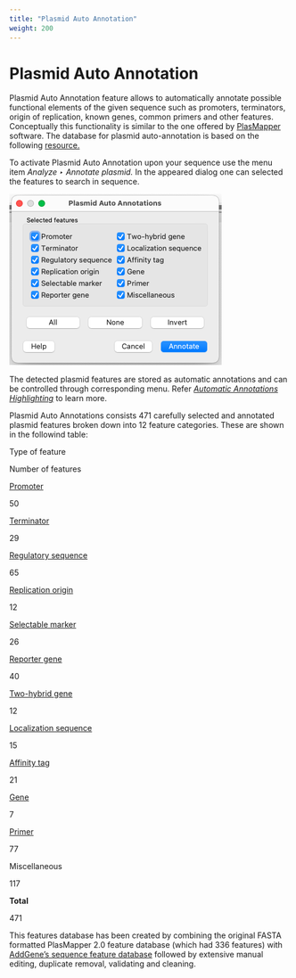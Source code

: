 ```yaml
---
title: "Plasmid Auto Annotation"
weight: 200
---
```



# Plasmid Auto Annotation

Plasmid Auto Annotation feature allows to automatically annotate possible functional elements of the given sequence such as promoters, terminators, origin of replication, known genes, common primers and other features. Conceptually this functionality is similar to the one offered by [PlasMapper](https://plasmapper.wishartlab.com/) software. The database for plasmid auto-annotation is based on the following [resource.](http://www.addgene.org/tools/reference/plasmid-features/)

To activate Plasmid Auto Annotation upon your sequence use the menu item _Analyze ‣ Annotate plasmid._ In the appeared dialog one can selected the features to search in sequence.

![](/images/65930930/65930932.png)

The detected plasmid features are stored as automatic annotations and can be controlled through corresponding menu. Refer [_Automatic Annotations Highlighting_](../../sequence-view/annotations-editor/automatic-annotations-highlighting) to learn more.

Plasmid Auto Annotations consists 471 carefully selected and annotated plasmid features broken down into 12 feature categories. These are shown in the followind table:

Type of feature

Number of features

[Promoter](https://en.wikipedia.org/wiki/Promoter_\(genetics\))

50

[Terminator](https://en.wikipedia.org/wiki/Terminator_\(genetics\))

29

[Regulatory sequence](https://en.wikipedia.org/wiki/Regulatory_sequence)

65

[Replication origin](https://en.wikipedia.org/wiki/Origin_of_replication)

12

[Selectable marker](https://en.wikipedia.org/wiki/Selectable_marker)

26

[Reporter gene](https://en.wikipedia.org/wiki/Reporter_gene)

40

[Two-hybrid gene](https://en.wikipedia.org/wiki/Two-hybrid_screening)

12

[Localization sequence](https://en.wikipedia.org/wiki/Nuclear_localization_sequence)

15

[Affinity tag](https://en.wikipedia.org/wiki/Protein_tag)

21

[Gene](https://en.wikipedia.org/wiki/Gene)

7

[Primer](https://en.wikipedia.org/wiki/Primer_\(molecular_biology\))

77

Miscellaneous

117

**Total**

471

This features database has been created by combining the original FASTA formatted PlasMapper 2.0 feature database (which had 336 features) with [AddGene’s sequence feature database](https://www.addgene.org/) followed by extensive manual editing, duplicate removal, validating and cleaning.
